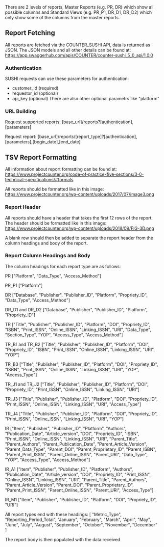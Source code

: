 There are 2 levels of reports, Master Reports (e.g. PR, DR) which show all possible columns and Standard Views (e.g. PR_P1, DR_D1, DR_D2) which only show some of the columns from the master reports.

## Report Fetching
All reports are fetched via the COUNTER_SUSHI API, data is returned as JSON. The JSON models and all other details can be found at: https://app.swaggerhub.com/apis/COUNTER/counter-sushi_5_0_api/1.0.0

### Authentication
SUSHI requests can use these parameters for authentication:
- customer_id (required)
- requestor_id (optional)
- api_key (optional)
There are also other optional parametrs like "platform"

### URL Building
Request supported reports: [base_url]/reports?[authentication],[parameters]

Request report: [base_url]/reports/[report_type]?[authentication],[parameters],[begin_date],[end_date]

## TSV Report Formatting
All information about report formatting can be found at: https://www.projectcounter.org/code-of-practice-five-sections/3-0-technical-specifications/#formats

All reports should be formatted like in this image: https://www.projectcounter.org/wp-content/uploads/2017/07/image3.png

### Report Header
All reports should have a header that takes the first 12 rows of the report. The header should be formatted like in this image: https://www.projectcounter.org/wp-content/uploads/2018/09/FIG-3D.png

A blank row should then be added to separate the report header from the column headings and body of the report. 

### Report Column Headings and Body
The column headings for each report type are as follows:

PR
["Platform", "Data_Type", "Access_Method"]

PR_P1
["Platform"]

DR
["Database", "Publisher", "Publisher_ID", "Platform", "Propriety_ID", "Data_Type", "Access_Method"]

DR_D1 and DR_D2
["Database", "Publisher", "Publisher_ID", "Platform", "Propriety_ID"]

TR
["Title", "Publisher", "Publisher_ID", "Platform", "DOI", "Propriety_ID", "ISBN", "Print_ISSN", "Online_ISSN", "Linking_ISSN", "URI", "Data_Type", "Section_Type", "YOP", "Access_Type", "Access_Method"]

TR_B1 and TR_B2
["Title", "Publisher", "Publisher_ID", "Platform", "DOI", "Propriety_ID", "ISBN", "Print_ISSN", "Online_ISSN", "Linking_ISSN", "URI", "YOP"]

TR_B3
["Title", "Publisher", "Publisher_ID", "Platform", "DOI", "Propriety_ID", "ISBN", "Print_ISSN", "Online_ISSN", "Linking_ISSN", "URI", "YOP", "Access_Type"]

TR_J1 and TR_J2
["Title", "Publisher", "Publisher_ID", "Platform", "DOI", "Propriety_ID", "Print_ISSN", "Online_ISSN", "Linking_ISSN", "URI"]

TR_J3
["Title", "Publisher", "Publisher_ID", "Platform", "DOI", "Propriety_ID", "Print_ISSN", "Online_ISSN", "Linking_ISSN", "URI", "Access_Type"]

TR_J4
["Title", "Publisher", "Publisher_ID", "Platform", "DOI", "Propriety_ID", "Print_ISSN", "Online_ISSN", "Linking_ISSN", "URI", "YOP"]

IR
["Item", "Publisher", "Publisher_ID", "Platform", "Authors", "Publication_Date", "Article_version", "DOI", "Propriety_ID", "ISBN", "Print_ISSN", "Online_ISSN", "Linking_ISSN", "URI", "Parent_Title", "Parent_Authors", "Parent_Publication_Date", "Parent_Article_Version", "Parent_Data_Type", "Parent_DOI", "Parent_Proprietary_ID", "Parent_ISBN", "Parent_Print_ISSN", "Parent_Online_ISSN", "Parent_URI", "Data_Type", "YOP", "Access_Type", "Access_Method"]

IR_A1
["Item", "Publisher", "Publisher_ID", "Platform", "Authors", "Publication_Date", "Article_version", "DOI", "Propriety_ID", "Print_ISSN", "Online_ISSN", "Linking_ISSN", "URI", "Parent_Title", "Parent_Authors", "Parent_Article_Version", "Parent_DOI", "Parent_Proprietary_ID", "Parent_Print_ISSN", "Parent_Online_ISSN", "Parent_URI", "Access_Type"]

IR_M1
["Item", "Publisher", "Publisher_ID", "Platform", "DOI", "Propriety_ID", "URI"]


All report types end with these headings:
[
   "Metric_Type",
   "Reporting_Period_Total",
   "January",
   "February",
   "March",
   "April",
   "May",
   "June",
   "July",
   "August",
   "September",
   "October",
   "November",
   "December"
]

The report body is then populated with the data received
